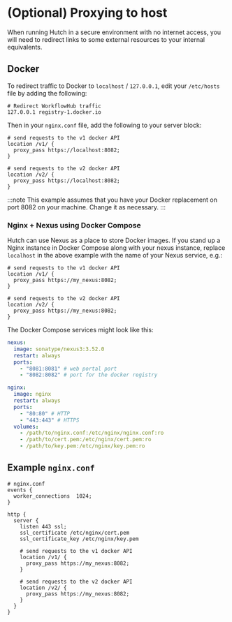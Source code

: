# (Optional) Proxying to host

When running Hutch in a secure environment with no internet access, you will need to redirect links to some external resources to your internal equivalents.

## Docker
To redirect traffic to Docker to `localhost` / `127.0.0.1`, edit your `/etc/hosts` file by adding the following:

```
# Redirect WorkflowHub traffic
127.0.0.1 registry-1.docker.io
```

Then in your `nginx.conf` file, add the following to your server block:
```
# send requests to the v1 docker API
location /v1/ {
  proxy_pass https://localhost:8082;
}

# send requests to the v2 docker API
location /v2/ {
  proxy_pass https://localhost:8082;
}
```
:::note
This example assumes that you have your Docker replacement on port 8082 on your machine. Change it as necessary.
:::

### Nginx + Nexus using Docker Compose
Hutch can use Nexus as a place to store Docker images. If you stand up a Nginx instance in Docker Compose along with your nexus instance, replace `localhost` in the above example with the name of your Nexus service, e.g.:

```
# send requests to the v1 docker API
location /v1/ {
  proxy_pass https://my_nexus:8082;
}

# send requests to the v2 docker API
location /v2/ {
  proxy_pass https://my_nexus:8082;
}
```

The Docker Compose services might look like this:

```yaml
nexus:
  image: sonatype/nexus3:3.52.0
  restart: always
  ports:
    - "8081:8081" # web portal port
    - "8082:8082" # port for the docker registry

nginx:
  image: nginx
  restart: always
  ports:
    - "80:80" # HTTP
    - "443:443" # HTTPS
  volumes:
    - /path/to/nginx.conf:/etc/nginx/nginx.conf:ro
    - /path/to/cert.pem:/etc/nginx/cert.pem:ro
    - /path/to/key.pem:/etc/nginx/key.pem:ro
```

## Example `nginx.conf`
```
# nginx.conf
events {
  worker_connections  1024;
}

http {
  server {
    listen 443 ssl;
    ssl_certificate /etc/nginx/cert.pem
    ssl_certificate_key /etc/nginx/key.pem

    # send requests to the v1 docker API
    location /v1/ {
      proxy_pass https://my_nexus:8082;
    }

    # send requests to the v2 docker API
    location /v2/ {
      proxy_pass https://my_nexus:8082;
    }
  }
}

```
